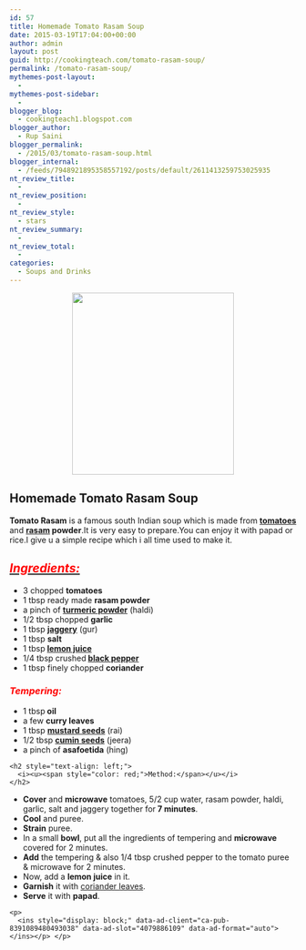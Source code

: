 ```yaml
---
id: 57
title: Homemade Tomato Rasam Soup
date: 2015-03-19T17:04:00+00:00
author: admin
layout: post
guid: http://cookingteach.com/tomato-rasam-soup/
permalink: /tomato-rasam-soup/
mythemes-post-layout:
  - 
mythemes-post-sidebar:
  - 
blogger_blog:
  - cookingteach1.blogspot.com
blogger_author:
  - Rup Saini
blogger_permalink:
  - /2015/03/tomato-rasam-soup.html
blogger_internal:
  - /feeds/7948921895358557192/posts/default/2611413259753025935
nt_review_title:
  - 
nt_review_position:
  - 
nt_review_style:
  - stars
nt_review_summary:
  - 
nt_review_total:
  - 
categories:
  - Soups and Drinks
---
```

<div dir="ltr" style="text-align: left;">
  <div style="clear: both; text-align: center;">
  </p>
  
  <div style="clear: both; text-align: center;">
    <a style="margin-left: 1em; margin-right: 1em;" href="http://3.bp.blogspot.com/-ZwOgeb5ZYqA/VQr1Ca1nRtI/AAAAAAAAAJs/qsRbdhH7Kck/s1600/IMG_7267.JPG"><img src="http://3.bp.blogspot.com/-ZwOgeb5ZYqA/VQr1Ca1nRtI/AAAAAAAAAJs/qsRbdhH7Kck/s1600/IMG_7267.JPG" alt="" width="284" height="320" border="0" /></a>
  </p>
  
  <h2 style="text-align: left;">
    Homemade Tomato Rasam Soup
  </h2>
  
  <div style="text-align: left;">
    <b>Tomato Rasam</b> is a famous south Indian soup which is made from <b><a class="zem_slink" title="Tomato" href="http://en.wikipedia.org/wiki/Tomato" target="_blank" rel="wikipedia">tomatoes</a></b> and <b><a class="zem_slink" title="Rasam" href="http://en.wikipedia.org/wiki/Rasam" target="_blank" rel="wikipedia">rasam</a> powder</b>.It is very easy to prepare.You can enjoy it with papad or rice.I give u a simple recipe which i all time used to make it.
  </p>
  
  <h2 style="text-align: left;">
    <i><u><span style="color: red;">Ingredients:</span></u></i>
  </h2>
  
  <ul style="text-align: left;">
    <li>
      3 chopped <b>tomatoes</b>
    </li>
    <li>
      1 tbsp ready made <b>rasam powder</b>
    </li>
    <li>
      a pinch of <b><a class="zem_slink" title="Turmeric" href="http://en.wikipedia.org/wiki/Turmeric" target="_blank" rel="wikipedia">turmeric powder</a></b> (haldi)
    </li>
    <li>
      1/2 tbsp chopped <b>garlic</b>
    </li>
    <li>
      1 tbsp <b><a class="zem_slink" title="Jaggery" href="http://en.wikipedia.org/wiki/Jaggery" target="_blank" rel="wikipedia">jaggery</a></b> (gur)
    </li>
    <li>
      1 tbsp <b>salt</b>
    </li>
    <li>
      1 tbsp<b> <a class="zem_slink" title="Lemonade" href="http://en.wikipedia.org/wiki/Lemonade" target="_blank" rel="wikipedia">lemon juice</a></b>
    </li>
    <li>
      1/4 tbsp crushed<b> <a class="zem_slink" title="Black pepper" href="http://en.wikipedia.org/wiki/Black_pepper" target="_blank" rel="wikipedia">black pepper</a></b>
    </li>
    <li>
      1 tbsp finely chopped <b>coriander </b>
    </li>
  </ul>
  
  <h3 style="text-align: left;">
    <i><span style="color: red;">Tempering:</span></i>
  </h3>
  
  <p>
    <ul style="text-align: left;">
      <li>
        1 tbsp<b> oil</b>
      </li>
      <li>
        a few <b>curry leaves</b>
      </li>
      <li>
        1 tbsp <b><a class="zem_slink" title="Mustard seed" href="http://en.wikipedia.org/wiki/Mustard_seed" target="_blank" rel="wikipedia">mustard seeds</a></b> (rai)
      </li>
      <li>
        1/2 tbsp <b><a class="zem_slink" title="Cumin" href="http://en.wikipedia.org/wiki/Cumin" target="_blank" rel="wikipedia">cumin seeds</a></b> (jeera)
      </li>
      <li>
        a pinch of <b>asafoetida</b> (hing)
      </li>
    </ul>
    
    <h2 style="text-align: left;">
      <i><u><span style="color: red;">Method:</span></u></i>
    </h2>
  </p>
  
  <p>
    <ul>
      <li>
        <b>Cover</b> and <b>microwave</b> tomatoes, 5/2 cup water, rasam powder, haldi, garlic, salt and jaggery together for<b> 7 minutes</b>.
      </li>
      <li>
        <b>Cool</b> and puree.
      </li>
      <li>
        <b>Strain</b> puree.
      </li>
      <li>
        In a small <b>bowl</b>, put all the ingredients of tempering and <b>microwave</b> covered for 2 minutes.
      </li>
      <li>
        <b>Add</b> the tempering & also 1/4 tbsp crushed pepper to the tomato puree & microwave for 2 minutes.
      </li>
      <li>
        Now, add a <b>lemon juice</b> in it.
      </li>
      <li>
        <b>Garnish</b> it with <a class="zem_slink" title="Coriander" href="http://en.wikipedia.org/wiki/Coriander" target="_blank" rel="wikipedia">coriander leaves</a>.
      </li>
      <li>
        <b>Serve</b> it with <b>papad</b>. <ul style="text-align: left;">
          <!-- post -->
        </ul>
      </li>
    </ul>
    
    <p>
      <ins style="display: block;" data-ad-client="ca-pub-8391089480493038" data-ad-slot="4079886109" data-ad-format="auto"></ins></p> </p>